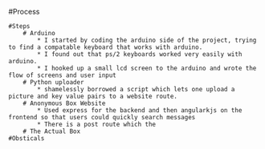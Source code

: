 #Process

    #Steps
        # Arduino
            * I started by coding the arduino side of the project, trying to find a compatable keyboard that works with arduino. 
            * I found out that ps/2 keyboards worked very easily with arduino.
            * I hooked up a small lcd screen to the arduino and wrote the flow of screens and user input
        # Python uploader
            * shamelessly borrowed a script which lets one upload a picture and key value pairs to a website route.
        # Anonymous Box Website
            * Used express for the backend and then angularkjs on the frontend so that users could quickly search messages
            * There is a post route which the 
        # The Actual Box
    #Obsticals
